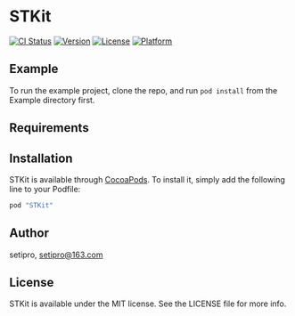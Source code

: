 # STKit

[![CI Status](http://img.shields.io/travis/setipro/STKit.svg?style=flat)](https://travis-ci.org/setipro/STKit)
[![Version](https://img.shields.io/cocoapods/v/STKit.svg?style=flat)](http://cocoapods.org/pods/STKit)
[![License](https://img.shields.io/cocoapods/l/STKit.svg?style=flat)](http://cocoapods.org/pods/STKit)
[![Platform](https://img.shields.io/cocoapods/p/STKit.svg?style=flat)](http://cocoapods.org/pods/STKit)

## Example

To run the example project, clone the repo, and run `pod install` from the Example directory first.

## Requirements

## Installation

STKit is available through [CocoaPods](http://cocoapods.org). To install
it, simply add the following line to your Podfile:

```ruby
pod "STKit"
```

## Author

setipro, setipro@163.com

## License

STKit is available under the MIT license. See the LICENSE file for more info.
